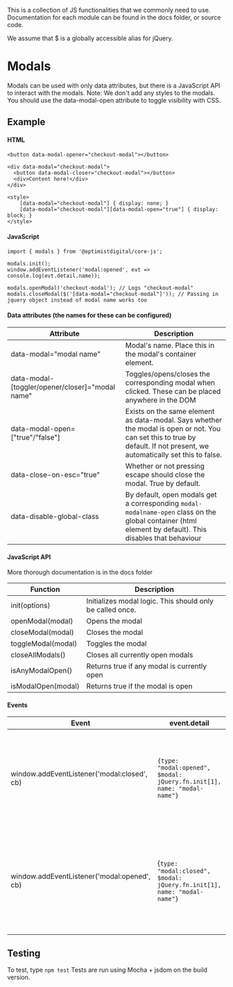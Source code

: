 This is a collection of JS functionalities that we commonly need to use. Documentation for each module can be found in the docs folder, or source code.

We assume that $ is a globally accessible alias for jQuery.


# Modals

Modals can be used with only data attributes, but there is a JavaScript API to interact with the modals.
Note: We don't add any styles to the modals. You should use the data-modal-open attribute to toggle visibility with CSS.

## Example

#### HTML
```
<button data-modal-opener="checkout-modal"></button>

<div data-modal="checkout-modal">
  <button data-modal-closer="checkout-modal"></button>
  <div>Content here!</div>
</div>

<style>
    [data-modal="checkout-modal"] { display: none; }
    [data-modal="checkout-modal"][data-modal-open="true"] { display: block; }
</style>
```

#### JavaScript

```
import { modals } from '@optimistdigital/core-js';

modals.init();
window.addEventListener('modal:opened', evt => console.log(evt.detail.name));

modals.openModal('checkout-modal'); // Logs "checkout-modal"
modals.closeModal($('[data-modal="checkout-modal"]')); // Passing in jquery object instead of modal name works too
```

#### Data attributes (the names for these can be configured)

|Attribute|Description|
|---|---|
|data-modal="modal name"|Modal's name. Place this in the modal's container element.|
|data-modal-[toggler/opener/closer]="modal name"|Toggles/opens/closes the corresponding modal when clicked. These can be placed anywhere in the DOM|
|data-modal-open=["true"/"false"]|Exists on the same element as data-modal. Says whether the modal is open or not. You can set this to true by default. If not present, we automatically set this to false.|
|data-close-on-esc="true"|Whether or not pressing escape should close the modal. True by default.|
|data-disable-global-class|By default, open modals get a corresponding `modal-modalname-open` class on the global container (html element by default). This disables that behaviour|

#### JavaScript API

More thorough documentation is in the docs folder

|Function|Description|
|---|---|
|init(options)|Initializes modal logic. This should only be called once.|
|openModal(modal)|Opens the modal|
|closeModal(modal)|Closes the modal|
|toggleModal(modal)|Toggles the modal|
|closeAllModals()|Closes all currently open modals|
|isAnyModalOpen()|Returns true if any modal is currently open|
|isModalOpen(modal)|Returns true if the modal is open|

#### Events

|Event|event.detail|Description|
|---|---|---|
|window.addEventListener('modal:closed', cb)|`{type: "modal:opened", $modal: jQuery.fn.init[1], name: "modal-name"}`|Dispatched when a modal is closed. Not dispatched when trying to open a modal that's already open.|
|window.addEventListener('modal:opened', cb)|{`type: "modal:closed", $modal: jQuery.fn.init[1], name: "modal-name"}`|Dispatched when a modal is opened. Not dispatched when trying to close a modal that's already closed.|

## Testing

To test, type `npm test`
Tests are run using Mocha + jsdom on the build version.
